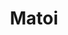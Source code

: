 ---
layout: place
title: "Matoi"
permalink: /california/san-diego/matoi.html
stateAbbr: CA
stateName: California
cityName: San Diego
seo:
  name: "Matoi"
  type: Restaurant
  links: http://www.matoisandiego.com/
description: "Upmarket restaurant offering refined multi-course sushi meals, including nigiri & sashmi. Matoi serves delicious sushi in San Diego, California. Try fresh Japanese dishes for a great dining experience. Available for, and dinner."
place_id: ChIJofAAlGT_24ARbD9iWnOF-9s
photos:
  - name: >-
      places/ChIJofAAlGT_24ARbD9iWnOF-9s/photos/AeeoHcIbFDUZi2F_Vc0x7d1oexr6-pRWVXCWZlA_My30NSTmkpjYgLPLgOi8QzIbeApoS4j9opnL6pIKMfikuaNeMqBgHQCV0JbpRr0z-e9alRU5f9cn0I_SwxDx3SU2naVzcwkY7fDs7RY4Zn9CY_EMhkLnQnG5RDys1_bHRK3nRINmYJTfOmffaBeGGcoaI4yqo7ICgTHIUqHMj3miYQuiICDZvrkbSWFbPIBt6PsdnMSyso8vyMUO72x3apHW2g4V7SFNSjx7tuwSdS15bRGGKgI2xUpEwbkQoLr0QNcvRX_PqmPbf6HpQ2_W4aYif-5aBmZcwURYlxLgMa6r30YZRLsszpK1bB7g3Llpjxv7TEb1KFmXWwaRAui0Jyadu3WjJqg3pk_vJ89ICmgGuOGvEXNj1olu_Z05hZW89nidRpwsuw
    widthPx: 4000
    heightPx: 3000
    authorAttributions:
      - displayName: Takeshi Y
        uri: https://maps.google.com/maps/contrib/109462871597781898291
        photoUri: >-
          https://lh3.googleusercontent.com/a-/ALV-UjXYtr3e1DidZEnWMRDwJW14bG_h7LUtZLG3CUpAWU7ScS9R5-cK=s100-p-k-no-mo
    flagContentUri: >-
      https://www.google.com/local/imagery/report/?cb_client=maps_api_places.places_api&image_key=!1e10!2sCIHM0ogKEICAgID3hKPzBQ&hl=en-US
    googleMapsUri: >-
      https://www.google.com/maps/place//data=!3m4!1e2!3m2!1sCIHM0ogKEICAgID3hKPzBQ!2e10!4m2!3m1!1s0x80dbff649400f0a1:0xdbfb85735a623f6c
  - name: >-
      places/ChIJofAAlGT_24ARbD9iWnOF-9s/photos/AeeoHcJW9RPVUWJgmXTXUQYbxyueYCHO9l6xSm7Rzx_5cf2q8SNTzelCy1sadodN5-OzDf2cL5hCFPlchQX4EtgdmnIUycctTv_KdxQpCdBng441K3_2nYPPYqHky_Kb6efF7oe0yS_HSlSDlyMzq9qyrUX94tWU9m-qyuud0K0InfQjhNlB7LvYEwtEmDIhAt_hcHjOotQI2P-fZwySLAor4iEdoFB7TDFWMyM78_aH_EP6ZEnSVWcNoHnxJuqRDy-OIrKYKos9ueVUInvZU_UQjeAqbDQZUvJY-Cl3UZ6tbkoDVg
    widthPx: 3024
    heightPx: 4032
    authorAttributions:
      - displayName: Matoi
        uri: https://maps.google.com/maps/contrib/116096064024834485955
        photoUri: >-
          https://lh3.googleusercontent.com/a-/ALV-UjUt8Y-d8WA0_q7SXzthReZCP_Wmi6Qtjf-Yj9EZ7yPySv75ZTw=s100-p-k-no-mo
    flagContentUri: >-
      https://www.google.com/local/imagery/report/?cb_client=maps_api_places.places_api&image_key=!1e10!2sAF1QipMclvTJVNZO_tQeUadwEKlwtkG2JpICHKONUjuj&hl=en-US
    googleMapsUri: >-
      https://www.google.com/maps/place//data=!3m4!1e2!3m2!1sAF1QipMclvTJVNZO_tQeUadwEKlwtkG2JpICHKONUjuj!2e10!4m2!3m1!1s0x80dbff649400f0a1:0xdbfb85735a623f6c
  - name: >-
      places/ChIJofAAlGT_24ARbD9iWnOF-9s/photos/AeeoHcJsr4hiUxSag6lz_-tiXiY6250prpn8Ry1Nj9SBl0ybe6d8JM6Sp2fACrlHPbaYSnQ9soOfkzykcUXQcdy50fqZua3YlCQEy84xiXGVLmF73sZnqIJhHF3uMpcUqxhVSmL4m2LrqODjmnQpoQc9J_4hTgBizbY4HODhCkoCJLuSAz_Pb8vRvl-8Qvcr83mIHuHPU9pa56M75EgwgCxhQVxebPBQJu977RrnefjxKZHPfAHCTiPkbZK6JywuFbE-CLyBeIEDsbTThIgchAtOekwEBNDBbYA7y-gddrEHCMCN0NmR2NhOJuY3CjQ5QDH3BS2v6mbJUExUd3wbZ5j8FG1gkVUoAomN2D-HWNO4MVlRezXnp-KjuLfSQbjd_c0TOjF7e5y_PCIs-LWxYhsV5Kr8x355OpLcYJzXoJk-Ulp7HCm2xflMrjskAxq32wxW
    widthPx: 2840
    heightPx: 2130
    authorAttributions:
      - displayName: Takeshi Y
        uri: https://maps.google.com/maps/contrib/109462871597781898291
        photoUri: >-
          https://lh3.googleusercontent.com/a-/ALV-UjXYtr3e1DidZEnWMRDwJW14bG_h7LUtZLG3CUpAWU7ScS9R5-cK=s100-p-k-no-mo
    flagContentUri: >-
      https://www.google.com/local/imagery/report/?cb_client=maps_api_places.places_api&image_key=!1e10!2sCIABIhAA3ilW-yR_E2fmz6IADrEM&hl=en-US
    googleMapsUri: >-
      https://www.google.com/maps/place//data=!3m4!1e2!3m2!1sCIABIhAA3ilW-yR_E2fmz6IADrEM!2e10!4m2!3m1!1s0x80dbff649400f0a1:0xdbfb85735a623f6c
  - name: >-
      places/ChIJofAAlGT_24ARbD9iWnOF-9s/photos/AeeoHcJMvh6kjJz4xHmwU4a-vNTXE1cz45D0CCkvxEhO_FwPlqHV13viugXNlJzupIx6Yt3n0Fw9aJHXHgp_wHEROcMN2_VUrNwNZuWugleLncV55MrbMKRucVmW-KqYO_bdi6Pq0YALNUfKfKJ_49kqxg6Pwxq5aZyT7-suXtj4aYeAZU54zN8le64APkQic2UP4h3Iid--YHTSNOkSeQq1JsUWPqR87KxPxgbp4NAGT56_NwF_fFXMBQgJuimplM-122YbR-6RIIPKGu3ZZK4CvxMRc_zO9X_kKKGt-A8QlgW5tg
    widthPx: 2000
    heightPx: 2352
    authorAttributions:
      - displayName: Matoi
        uri: https://maps.google.com/maps/contrib/116096064024834485955
        photoUri: >-
          https://lh3.googleusercontent.com/a-/ALV-UjUt8Y-d8WA0_q7SXzthReZCP_Wmi6Qtjf-Yj9EZ7yPySv75ZTw=s100-p-k-no-mo
    flagContentUri: >-
      https://www.google.com/local/imagery/report/?cb_client=maps_api_places.places_api&image_key=!1e10!2sAF1QipN3b36jolpZ6Mx_ACT3mca3pyrdXyuU_w34ygNL&hl=en-US
    googleMapsUri: >-
      https://www.google.com/maps/place//data=!3m4!1e2!3m2!1sAF1QipN3b36jolpZ6Mx_ACT3mca3pyrdXyuU_w34ygNL!2e10!4m2!3m1!1s0x80dbff649400f0a1:0xdbfb85735a623f6c
  - name: >-
      places/ChIJofAAlGT_24ARbD9iWnOF-9s/photos/AeeoHcJkSBfjjAz_yqjPpJDzwKtUR_hVlWsh1q_fpeojzAHB8zPtSLHtT997uzYLdzidfy53yy7J_6sUDlu2O7cORd72El8_DRkhfstjV4lIzq93Lrm3337NRmbFPTLsUBKIupp0pBZUlXmDy-IC2qiC9Pd3N1xs9I_b34sLlbtgAancRvQLal6pxf9b4XCq9dCKBVTZWTRE1WTvlcGTcnk8PU7bwn27Crk2nIk-c08bMOxa6wMYpRUX-kvFv91CJ0-SbAAo3S4BcI-ue2kvC97UXj9RxQiFtmcYNcIGFe3AdDN6U31mttEUDoAQ_rtcwLyOm_4zXuuE6HYAKmF-ZmVagGIk87ac6H9DPk_cd33xbKSNxqj3k8HYwi7lLEk2supWW2r8DJerlmD67pKrF9LXmoKdXbFx69fQJ5nvbyc4i2vNKSg498ym_stz6GkeHxiR
    widthPx: 3562
    heightPx: 2671
    authorAttributions:
      - displayName: Takeshi Y
        uri: https://maps.google.com/maps/contrib/109462871597781898291
        photoUri: >-
          https://lh3.googleusercontent.com/a-/ALV-UjXYtr3e1DidZEnWMRDwJW14bG_h7LUtZLG3CUpAWU7ScS9R5-cK=s100-p-k-no-mo
    flagContentUri: >-
      https://www.google.com/local/imagery/report/?cb_client=maps_api_places.places_api&image_key=!1e10!2sCIABIhADycKzcQltgGfmz5sAAveI&hl=en-US
    googleMapsUri: >-
      https://www.google.com/maps/place//data=!3m4!1e2!3m2!1sCIABIhADycKzcQltgGfmz5sAAveI!2e10!4m2!3m1!1s0x80dbff649400f0a1:0xdbfb85735a623f6c
  - name: >-
      places/ChIJofAAlGT_24ARbD9iWnOF-9s/photos/AeeoHcLbkRIGbvDOWxHpRlrEcGW5zoeFY604CrEh9UoJZ6-ocrxhjSsqaPSim13RNDpUFZnjT12HVuiJL5j0fThblc47pVp3HwBpes455TIWpXF9UnGIpPMyH8WsRtkjjPm6bU5Jq5EqzToMV00zD8nXvtlkZkzSnbtOmSUdsKbPAhxk0S2h79KYD8rdhMSNiQQl3W7a1R_Si26OuFr6rKG-Adpr0BEp-A5QnbMu9XaG8RVpkFMpNpZ0PbjTmIBLOfoIak9iY80z4wN2axGoxG94yctspwBZk_OuvDWYsoVkmVgK1R1wc7J355VCIyFCNOSnGJy2BNGEO2lW0PrAwamHxbzi6Z9a3XJU_MZs37at-BZP81uirtHzQx9UCPTNQ9ibj0YZ-P_uSVaND0SSOkjmCkyasN9p1UmuC1q_8c8ft-wO87BX
    widthPx: 2960
    heightPx: 2220
    authorAttributions:
      - displayName: Takeshi Y
        uri: https://maps.google.com/maps/contrib/109462871597781898291
        photoUri: >-
          https://lh3.googleusercontent.com/a-/ALV-UjXYtr3e1DidZEnWMRDwJW14bG_h7LUtZLG3CUpAWU7ScS9R5-cK=s100-p-k-no-mo
    flagContentUri: >-
      https://www.google.com/local/imagery/report/?cb_client=maps_api_places.places_api&image_key=!1e10!2sCIHM0ogKEICAgID3hOOtnAE&hl=en-US
    googleMapsUri: >-
      https://www.google.com/maps/place//data=!3m4!1e2!3m2!1sCIHM0ogKEICAgID3hOOtnAE!2e10!4m2!3m1!1s0x80dbff649400f0a1:0xdbfb85735a623f6c
  - name: >-
      places/ChIJofAAlGT_24ARbD9iWnOF-9s/photos/AeeoHcIABjd-sUgd3yhH1kWkqVrWiBgpdjN0RoSUmnXjCaWbn5w1m00ga4BQb5JZWJXbZGCowuvMNEfGUlSKDljiyxBhjrnihIPMd6tPdWsgFq8vyLBhsQoKWVvC-E-d7y54iWsz1U30tUKb67nVwB6-ia_Rl9mkct_INVfvD9TdZzbNn4LBG65DXT9DHOtQt8pzz1WfXU9mbtJ5gbcBRKDStyUDgEUtrYLmITzMNWukbAx-D7KHo7hCylNEk-f9g6qENA0Dhff_ipwxR6X1BSwltCqdR1-Z3DXZHZwodc0zurzK47U-P_Ho4D63Qii7C-v2XEXShT3ZKBrnMER1LCvY5CX7imYEsR6apiW_dkAgxZtkazSTXWhXADPSAKnaBnRtzQj43-9RFcm2QrprJyOy7bB7OP_Xf91i5YfgfO3r7a-D4w
    widthPx: 3502
    heightPx: 2627
    authorAttributions:
      - displayName: Takeshi Y
        uri: https://maps.google.com/maps/contrib/109462871597781898291
        photoUri: >-
          https://lh3.googleusercontent.com/a-/ALV-UjXYtr3e1DidZEnWMRDwJW14bG_h7LUtZLG3CUpAWU7ScS9R5-cK=s100-p-k-no-mo
    flagContentUri: >-
      https://www.google.com/local/imagery/report/?cb_client=maps_api_places.places_api&image_key=!1e10!2sCIHM0ogKEICAgID3hKOfYA&hl=en-US
    googleMapsUri: >-
      https://www.google.com/maps/place//data=!3m4!1e2!3m2!1sCIHM0ogKEICAgID3hKOfYA!2e10!4m2!3m1!1s0x80dbff649400f0a1:0xdbfb85735a623f6c
  - name: >-
      places/ChIJofAAlGT_24ARbD9iWnOF-9s/photos/AeeoHcL6d7aoH3jcfwZo5FjN8MeHtupRw2hxUA5d7HDdEq_aZizty7DHj6uKN4EW_yPfhrxrNP5FzOexN-d4QA7ExTQZkPFACCxzhYx42eCwUG2qXkAP-79vaEJs-kHV5KWjn36nse5GM-6iDwW2fpl3T6XMa5YJpzWuet-8pOGmw1HS5AY322UMptmb7JPVrqwBcTvpKTOCYXrmxwKGd5TLys2elusTKAJ1hl-k9r4ztREJTfVD9e7eLuKMWDJU7qHawwbZLgJmCDLnZ-cEIP3WUMQ1wumCRnbNzabgZokITQFl6pPE5Y48mrbjTAO6NNyMNx46sovmc7l3sg12ZucTR36JwFrfkWEkUZToongfHvRkAXxpwkmPn17qhmdYjg4ZwwASItN0H-hXkuAZZUPidyKJJNy_YibPr3aDaEL_cg1xdQ
    widthPx: 2108
    heightPx: 1581
    authorAttributions:
      - displayName: Takeshi Y
        uri: https://maps.google.com/maps/contrib/109462871597781898291
        photoUri: >-
          https://lh3.googleusercontent.com/a-/ALV-UjXYtr3e1DidZEnWMRDwJW14bG_h7LUtZLG3CUpAWU7ScS9R5-cK=s100-p-k-no-mo
    flagContentUri: >-
      https://www.google.com/local/imagery/report/?cb_client=maps_api_places.places_api&image_key=!1e10!2sCIHM0ogKEICAgIDntr-Kfg&hl=en-US
    googleMapsUri: >-
      https://www.google.com/maps/place//data=!3m4!1e2!3m2!1sCIHM0ogKEICAgIDntr-Kfg!2e10!4m2!3m1!1s0x80dbff649400f0a1:0xdbfb85735a623f6c
  - name: >-
      places/ChIJofAAlGT_24ARbD9iWnOF-9s/photos/AeeoHcKk8rjKUBRpBmF9lgt3q5UV5fVjuE2khyuaRcGLj7NVMMT7ct3DWOaWgqxT5pUdq8f7DK_096ZvBtKUhR5PiDvmT04B4-IjNOtgBAqihcS56Fu8o0nUHeYLtz5IPnCSs2cM1ZSqHYC9T5T7ptrgDj-3qbwlIAsBHQfLDo7EbgD6JFmmr2B6pfxCr7FhBIGDwOK7ub0Xssb-mp0nLiYPMsxqFzy4Fu8P1f0AXHJfiujIUogriXeS1si9WnMcFKXufhXCUGjGMj-aOgJKbHWWSerFtayPBsqDgvwuuW39PuPDgzGg6xFv-z0QV_0KtDbqVf8s96-E0_jkKiE0sOotyS5aiJVqF-3ahr1Rziw0J7n4d3trlX06ViFCduAN24QDGR02XRH39tqa8nRgA8F-BXVr-5-SzSqqIuC1DRQKpMsmSBhMGg06D5KSuEzkMWcm
    widthPx: 3093
    heightPx: 2319
    authorAttributions:
      - displayName: Takeshi Y
        uri: https://maps.google.com/maps/contrib/109462871597781898291
        photoUri: >-
          https://lh3.googleusercontent.com/a-/ALV-UjXYtr3e1DidZEnWMRDwJW14bG_h7LUtZLG3CUpAWU7ScS9R5-cK=s100-p-k-no-mo
    flagContentUri: >-
      https://www.google.com/local/imagery/report/?cb_client=maps_api_places.places_api&image_key=!1e10!2sCIABIhAA3ilW-yR_E2fmz7MADl-Z&hl=en-US
    googleMapsUri: >-
      https://www.google.com/maps/place//data=!3m4!1e2!3m2!1sCIABIhAA3ilW-yR_E2fmz7MADl-Z!2e10!4m2!3m1!1s0x80dbff649400f0a1:0xdbfb85735a623f6c
  - name: >-
      places/ChIJofAAlGT_24ARbD9iWnOF-9s/photos/AeeoHcK4p1DoctR2q63ESddgUQBYT_V2eghSew4ENFowsfcA2j5jFGTkhBloPFNgiWPq-u8m_mMsdGARE4A2iPWvY4xyiLOeXAvT9uo1lDmR77PnF9ofgCNRZJJPNSApMuJoGO7DuTxnXKv_qrdQA710rm3GFN_V0-01NyKakcUfYInGnH3lnVXRgnWkOiWPh8b772RJsby246hy70qKQ1aX_mES5zCozRpfEt6vj_DBEm-6eyeHMj36Zghf326zT0UawpFACsCXCYxICfxvuEmNdsO-0Ve-DfG1qztMiOFIbCLxc3pYFZfZ9u9QeQM8UFXSIGal42r4a_qyXhz1R5asL1rbUpran0vN4iP6WGbem7LNyKBH_uDVysp1OpZclKj8hXszUBb4bGxpdoz6Pi_WJarcPxL67VuUnEDw168seOn1Lg
    widthPx: 4032
    heightPx: 3024
    authorAttributions:
      - displayName: Minh Phan
        uri: https://maps.google.com/maps/contrib/104082942473492101446
        photoUri: >-
          https://lh3.googleusercontent.com/a/ACg8ocKlAWEa41dG5qpcnAVMyJ7jgIHLMpjtBI1ZGvVJ0IZcRNCd13zx=s100-p-k-no-mo
    flagContentUri: >-
      https://www.google.com/local/imagery/report/?cb_client=maps_api_places.places_api&image_key=!1e10!2sCIHM0ogKEICAgIDJ6MLgAg&hl=en-US
    googleMapsUri: >-
      https://www.google.com/maps/place//data=!3m4!1e2!3m2!1sCIHM0ogKEICAgIDJ6MLgAg!2e10!4m2!3m1!1s0x80dbff649400f0a1:0xdbfb85735a623f6c
address: 4212 Convoy St, San Diego, CA 92111, USA
street: 4212 Convoy St
city: San Diego
state: CA
zip: '92111'
country: USA
neighborhood: Kearny Mesa
latitude: '32.818621'
longitude: '-117.155490'
accessibility_options:
  wheelchairAccessibleParking: true
  wheelchairAccessibleEntrance: true
  wheelchairAccessibleRestroom: true
  wheelchairAccessibleSeating: true
business_status: OPERATIONAL
name: Matoi
google_maps_links:
  directionsUri: >-
    https://www.google.com/maps/dir//''/data=!4m7!4m6!1m1!4e2!1m2!1m1!1s0x80dbff649400f0a1:0xdbfb85735a623f6c!3e0
  placeUri: https://maps.google.com/?cid=15851410043944714092
  writeAReviewUri: >-
    https://www.google.com/maps/place//data=!4m3!3m2!1s0x80dbff649400f0a1:0xdbfb85735a623f6c!12e1
  reviewsUri: >-
    https://www.google.com/maps/place//data=!4m4!3m3!1s0x80dbff649400f0a1:0xdbfb85735a623f6c!9m1!1b1
  photosUri: >-
    https://www.google.com/maps/place//data=!4m3!3m2!1s0x80dbff649400f0a1:0xdbfb85735a623f6c!10e5
primary_type: Sushi Restaurant
opening_hours:
  regular: null
  current: null
secondary_opening_hours:
  regular:
    weekdayDescriptions: null
    type: null
  current:
    weekdayDescriptions: null
    type: null
phone: (858) 737-4556
price_level: null
price_range: $100 &ndash; & up
rating: '4.7'
rating_count: 136
website: http://www.matoisandiego.com/
reviews:
  - name: >-
      places/ChIJofAAlGT_24ARbD9iWnOF-9s/reviews/ChZDSUhNMG9nS0VJQ0FnTUNJeDdhWENnEAE
    relativePublishTimeDescription: a week ago
    rating: 5
    text:
      text: >-
        Matoi is hands down one of the best dining experiences I've had in San
        Diego. So personable and feels like a meal with an old friend with the
        chef. Honestly, we only come to dine with the chef cuz he’s hot. Anyway,
        highly recommend.


        A true San Diego gem.
      languageCode: en
    originalText:
      text: >-
        Matoi is hands down one of the best dining experiences I've had in San
        Diego. So personable and feels like a meal with an old friend with the
        chef. Honestly, we only come to dine with the chef cuz he’s hot. Anyway,
        highly recommend.


        A true San Diego gem.
      languageCode: en
    authorAttribution:
      displayName: Pink Winter
      uri: https://www.google.com/maps/contrib/112948555788367363051/reviews
      photoUri: >-
        https://lh3.googleusercontent.com/a-/ALV-UjUu0miTQqCOP6dvxEyEyeeO3DgDaJeAIchBEVvsCPr8FiBwHfxb=s128-c0x00000000-cc-rp-mo
    publishTime: '2025-04-05T04:13:20.329385Z'
    flagContentUri: >-
      https://www.google.com/local/review/rap/report?postId=ChZDSUhNMG9nS0VJQ0FnTUNJeDdhWENnEAE&d=17924085&t=1
    googleMapsUri: >-
      https://www.google.com/maps/reviews/data=!4m6!14m5!1m4!2m3!1sChZDSUhNMG9nS0VJQ0FnTUNJeDdhWENnEAE!2m1!1s0x80dbff649400f0a1:0xdbfb85735a623f6c
  - name: >-
      places/ChIJofAAlGT_24ARbD9iWnOF-9s/reviews/ChdDSUhNMG9nS0VJQ0FnTUNJdjlXc2dBRRAB
    relativePublishTimeDescription: a week ago
    rating: 5
    text:
      text: >-
        Omakase at Matoi is on a whole different level. I got to try so many
        unique dishes I’d never had before, and the quality was unreal. The
        chef’s skills, the welcoming vibe, and the top notch service made it
        feel like an elevated home-cooked meal. It’s casual, fun, and
        unforgettable, truly a hidden gem and I can’t recommend it enough. Matoi
        is a must-visit in San Diego.
      languageCode: en
    originalText:
      text: >-
        Omakase at Matoi is on a whole different level. I got to try so many
        unique dishes I’d never had before, and the quality was unreal. The
        chef’s skills, the welcoming vibe, and the top notch service made it
        feel like an elevated home-cooked meal. It’s casual, fun, and
        unforgettable, truly a hidden gem and I can’t recommend it enough. Matoi
        is a must-visit in San Diego.
      languageCode: en
    authorAttribution:
      displayName: Anh Nguyen
      uri: https://www.google.com/maps/contrib/104031640006412528399/reviews
      photoUri: >-
        https://lh3.googleusercontent.com/a-/ALV-UjWzpsaIV_ok6TBhI3DL3hNnqFlvPxUYlN9LV4CwmsyJ9kKk-82f=s128-c0x00000000-cc-rp-mo
    publishTime: '2025-04-05T22:22:29.978904Z'
    flagContentUri: >-
      https://www.google.com/local/review/rap/report?postId=ChdDSUhNMG9nS0VJQ0FnTUNJdjlXc2dBRRAB&d=17924085&t=1
    googleMapsUri: >-
      https://www.google.com/maps/reviews/data=!4m6!14m5!1m4!2m3!1sChdDSUhNMG9nS0VJQ0FnTUNJdjlXc2dBRRAB!2m1!1s0x80dbff649400f0a1:0xdbfb85735a623f6c
  - name: >-
      places/ChIJofAAlGT_24ARbD9iWnOF-9s/reviews/ChZDSUhNMG9nS0VJQ0FnSUNfaWZqUUFnEAE
    relativePublishTimeDescription: 2 months ago
    rating: 5
    text:
      text: >-
        Truly the best sushi place in town. Crazy chilled beer, flavorful and
        interesting sake selection, most importantly the fish. Love and will
        come again
      languageCode: en
    originalText:
      text: >-
        Truly the best sushi place in town. Crazy chilled beer, flavorful and
        interesting sake selection, most importantly the fish. Love and will
        come again
      languageCode: en
    authorAttribution:
      displayName: 22 11
      uri: https://www.google.com/maps/contrib/104264700520151822916/reviews
      photoUri: >-
        https://lh3.googleusercontent.com/a-/ALV-UjUjuS2OuIwC7UzMJ0P18kaIGWfT9nRvziM2_Nz7qgVONLTGBW5k=s128-c0x00000000-cc-rp-mo
    publishTime: '2025-01-17T04:26:50.953096Z'
    flagContentUri: >-
      https://www.google.com/local/review/rap/report?postId=ChZDSUhNMG9nS0VJQ0FnSUNfaWZqUUFnEAE&d=17924085&t=1
    googleMapsUri: >-
      https://www.google.com/maps/reviews/data=!4m6!14m5!1m4!2m3!1sChZDSUhNMG9nS0VJQ0FnSUNfaWZqUUFnEAE!2m1!1s0x80dbff649400f0a1:0xdbfb85735a623f6c
  - name: >-
      places/ChIJofAAlGT_24ARbD9iWnOF-9s/reviews/ChdDSUhNMG9nS0VJQ0FnSURqdWNLei1nRRAB
    relativePublishTimeDescription: 11 months ago
    rating: 5
    text:
      text: >-
        Everything here tastes fresh and traditional.  Chef TJ was not only
        funny with his dad jokes but he also taught us about his sushi making
        process. The waitress who took care of us was also very kind and
        welcoming. It’s our new favorite sushi spot in San Diego and we’ll be
        back with others!
      languageCode: en
    originalText:
      text: >-
        Everything here tastes fresh and traditional.  Chef TJ was not only
        funny with his dad jokes but he also taught us about his sushi making
        process. The waitress who took care of us was also very kind and
        welcoming. It’s our new favorite sushi spot in San Diego and we’ll be
        back with others!
      languageCode: en
    authorAttribution:
      displayName: Joji Bronner
      uri: https://www.google.com/maps/contrib/109764135434148803955/reviews
      photoUri: >-
        https://lh3.googleusercontent.com/a/ACg8ocJtuJxa_ezDWMkLxdha3oge0rpjRkQtnwZsDweDktmE-PymHVLK=s128-c0x00000000-cc-rp-mo-ba4
    publishTime: '2024-05-05T05:44:07.714417Z'
    flagContentUri: >-
      https://www.google.com/local/review/rap/report?postId=ChdDSUhNMG9nS0VJQ0FnSURqdWNLei1nRRAB&d=17924085&t=1
    googleMapsUri: >-
      https://www.google.com/maps/reviews/data=!4m6!14m5!1m4!2m3!1sChdDSUhNMG9nS0VJQ0FnSURqdWNLei1nRRAB!2m1!1s0x80dbff649400f0a1:0xdbfb85735a623f6c
  - name: >-
      places/ChIJofAAlGT_24ARbD9iWnOF-9s/reviews/ChdDSUhNMG9nS0VJQ0FnSUNOaHN5LThnRRAB
    relativePublishTimeDescription: a year ago
    rating: 5
    text:
      text: >-
        An amazing experience all around. The chef was spectacular and the
        service was terrific. I ordered the Omakase, and the presentation of
        everything from the first dish to the ice cream at the end was nothing
        short of special. It was my 3rd Omakase but felt like the first real one
        I've been to. Would definitely recommend!
      languageCode: en
    originalText:
      text: >-
        An amazing experience all around. The chef was spectacular and the
        service was terrific. I ordered the Omakase, and the presentation of
        everything from the first dish to the ice cream at the end was nothing
        short of special. It was my 3rd Omakase but felt like the first real one
        I've been to. Would definitely recommend!
      languageCode: en
    authorAttribution:
      displayName: Matt E
      uri: https://www.google.com/maps/contrib/102553180192060004152/reviews
      photoUri: >-
        https://lh3.googleusercontent.com/a-/ALV-UjUMsN6idmrGmqOYFT1D7yyTtd5c4k434SLOOLhCz9azAmEBV5g=s128-c0x00000000-cc-rp-mo-ba2
    publishTime: '2024-01-14T00:53:54.784681Z'
    flagContentUri: >-
      https://www.google.com/local/review/rap/report?postId=ChdDSUhNMG9nS0VJQ0FnSUNOaHN5LThnRRAB&d=17924085&t=1
    googleMapsUri: >-
      https://www.google.com/maps/reviews/data=!4m6!14m5!1m4!2m3!1sChdDSUhNMG9nS0VJQ0FnSUNOaHN5LThnRRAB!2m1!1s0x80dbff649400f0a1:0xdbfb85735a623f6c
parking_options:
  freeParkingLot: true
  freeStreetParking: true
payment_options:
  acceptsCreditCards: true
  acceptsDebitCards: true
  acceptsCashOnly: false
allow_dogs: null
curbside_pickup: false
delivery: false
dine_in: true
good_for_children: false
good_for_groups: null
good_for_sports: false
live_music: false
menu_for_children: false
outdoor_seating: false
reservable: true
restroom: true
serves_beer: true
serves_breakfast: null
serves_brunch: null
serves_cocktails: false
serves_coffee: false
serves_dinner: true
serves_dessert: true
serves_lunch: null
serves_vegetarian_food: false
serves_wine: true
takeout: false
summary: >-
  Upmarket restaurant offering refined multi-course sushi meals, including
  nigiri & sashmi.

---